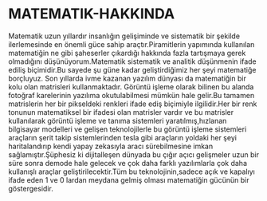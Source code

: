 # MATEMATIK-HAKKINDA
Matematik uzun yıllardır insanlığın gelişiminde ve sistematik bir şekilde ilerlemesinde en önemli güce sahip araçtır.Piramitlerin yapımında kullanılan matematiğin ne gibi şaheserler çıkardığı hakkında fazla tartışmaya gerek olmadığını düşünüyorum.Matematik sistematik ve analitik düşünmenin ifade ediliş biçimidir.Bu sayede şu güne kadar geliştirdiğimiz her şeyi matematiğe borçluyuz.
Son yıllarda ivme kazanan yazılım  dünyası da matematiğin bir kolu olan matrisleri kullanmaktadır. Görüntü işleme olarak bilinen bu alanda fotoğraf karelerinin yazılıma okutulabilmesi mümkün hale gelir.Bu tamamen matrislerin her bir pikseldeki renkleri ifade ediş biçimiyle ilgilidir.Her bir renk tonunun matematiksel bir ifadesi olan matrisler vardır ve bu matrisler kullanılarak görüntü işleme ve tanıma sistemleri yaratılmış,hızlanan bilgisayar modelleri ve gelişen teknolojilerle bu görüntü işleme sistemleri araçların şerit takip sistemlerinden tesla gibi araçların yoldaki her şeyi haritalandırıp kendi yapay zekasıyla aracı sürebilmesine imkan sağlamıştır.Şüphesiz ki dijitalleşen dünyada bu çığır açıcı gelişmeler uzun bir süre sonra demode hale gelecek ve çok daha farklı yazılımlarla çok daha kullanışlı araçlar geliştirilecektir.Tüm bu teknolojinin,sadece açık ve kapalıyı ifade eden 1 ve 0 lardan meydana gelmiş olması matematiğin gücünün bir göstergesidir.
